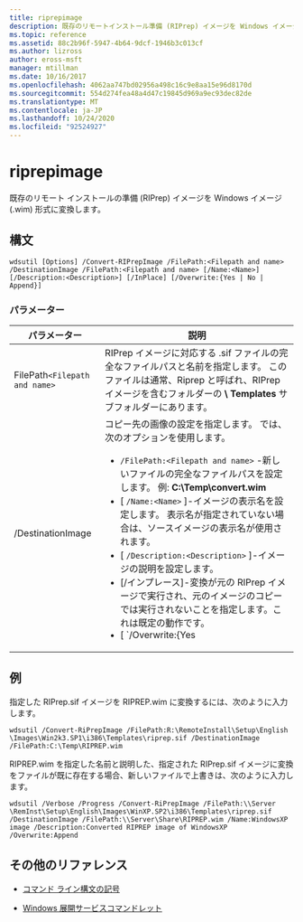 ```yaml
---
title: riprepimage
description: 既存のリモートインストール準備 (RIPrep) イメージを Windows イメージ (.wim) 形式に変換する riprepimage コマンドの参照記事。
ms.topic: reference
ms.assetid: 88c2b96f-5947-4b64-9dcf-1946b3c013cf
ms.author: lizross
author: eross-msft
manager: mtillman
ms.date: 10/16/2017
ms.openlocfilehash: 4062aa747bd02956a498c16c9e8aa15e96d8170d
ms.sourcegitcommit: 554d274fea48a4d47c19845d969a9ec93dec82de
ms.translationtype: MT
ms.contentlocale: ja-JP
ms.lasthandoff: 10/24/2020
ms.locfileid: "92524927"
---
```

# <a name="convert-riprepimage"></a>riprepimage

既存のリモート インストールの準備 (RIPrep) イメージを Windows イメージ (.wim) 形式に変換します。

## <a name="syntax"></a>構文

```
wdsutil [Options] /Convert-RIPrepImage /FilePath:<Filepath and name> /DestinationImage /FilePath:<Filepath and name> [/Name:<Name>] [/Description:<Description>] [/InPlace] [/Overwrite:{Yes | No | Append}]
```

### <a name="parameters"></a>パラメーター

| パラメーター | 説明 |
|--|--|
| FilePath`<Filepath and name>` | RIPrep イメージに対応する .sif ファイルの完全なファイルパスと名前を指定します。 このファイルは通常、Riprep と呼ばれ、RIPrep イメージを含むフォルダーの **\ Templates** サブフォルダーにあります。 |
| /DestinationImage | コピー先の画像の設定を指定します。  では、次のオプションを使用します。<ul><li>`/FilePath:<Filepath and name>` -新しいファイルの完全なファイルパスを設定します。 例: **C:\Temp\convert.wim**</li><li>[ `/Name:<Name>` ]-イメージの表示名を設定します。 表示名が指定されていない場合は、ソースイメージの表示名が使用されます。</li><li>[ `/Description:<Description>` ]-イメージの説明を設定します。</li><li>[/インプレース]-変換が元の RIPrep イメージで実行され、元のイメージのコピーでは実行されないことを指定します。これは既定の動作です。</li><li>[ `/Overwrite:{Yes | No | Append}` -このイメージが既存のファイルを上書きするか追加するかを設定します。</li></ul> |

## <a name="examples"></a>例

指定した RIPrep.sif イメージを RIPREP.wim に変換するには、次のように入力します。

```
wdsutil /Convert-RiPrepImage /FilePath:R:\RemoteInstall\Setup\English \Images\Win2k3.SP1\i386\Templates\riprep.sif /DestinationImage /FilePath:C:\Temp\RIPREP.wim
```

RIPREP.wim を指定した名前と説明した、指定された RIPrep.sif イメージに変換をファイルが既に存在する場合、新しいファイルで上書きは、次のように入力します。

```
wdsutil /Verbose /Progress /Convert-RiPrepImage /FilePath:\\Server \RemInst\Setup\English\Images\WinXP.SP2\i386\Templates\riprep.sif /DestinationImage /FilePath:\\Server\Share\RIPREP.wim /Name:WindowsXP image /Description:Converted RIPREP image of WindowsXP /Overwrite:Append
```

## <a name="additional-references"></a>その他のリファレンス

- [コマンド ライン構文の記号](command-line-syntax-key.md)

- [Windows 展開サービスコマンドレット](/powershell/module/wds)
